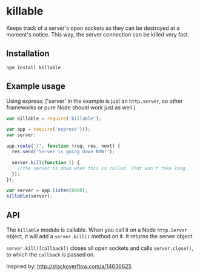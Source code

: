 killable
========

Keeps track of a server's open sockets so they can be destroyed at a
moment's notice. This way, the server connection can be killed very
fast.

Installation
------------

```
npm install killable
```

Example usage
-------------

Using express:
('server' in the example is just an ``http.server``, so other frameworks
or pure Node should work just as well.)

```javascript
var killable = require('killable');

var app = require('express')();
var server;

app.route('/', function (req, res, next) {
  res.send('Server is going down NOW!');

  server.kill(function () {
    //the server is down when this is called. That won't take long.
  });
});

var server = app.listen(8080);
killable(server);
```

API
---

The ``killable`` module is callable. When you call it on a Node
``http.Server`` object, it will add a ``server.kill()`` method on it. It
returns the server object.

``server.kill([callback])`` closes all open sockets and calls
``server.close()``, to which the ``callback`` is passed on.

Inspired by: http://stackoverflow.com/a/14636625
